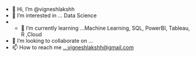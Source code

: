- 👋 Hi, I’m @vigneshlakshh
- 👀 I’m interested in ... Data Science
- - 🌱 I’m currently learning ...Machine Learning, SQL, PowerBI, Tableau, R ,Cloud 
- 💞️ I’m looking to collaborate on ...
- 📫 How to reach me ...vigneshlakshh@gmail.com

<!---
vigneshlakshh/vigneshlakshh is a ✨ special ✨ repository because its `README.md` (this file) appears on your GitHub profile.
You can click the Preview link to take a look at your changes.
--->
